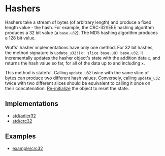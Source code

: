 # Hashers

Hashers take a stream of bytes (of arbitrary length) and produce a fixed length
value - the hash. For example, the CRC-32/IEEE hashing algorithm produces a 32
bit value (a `base.u32`). The MD5 hashing algorithm produces a 128 bit value.

Wuffs' hasher implementations have only one method. For 32 bit hashes, the
method signature is `update_u32!(x: slice base.u8) base.u32`. It incrementally
updates the hasher object's state with the addition data `x`, and returns the
hash value so far, for all of the data up to and including `x`.

This method is stateful. Calling `update_u32` twice with the same slice of
bytes can produce two different hash values. Conversely, calling `update_u32`
twice with two different slices should be equivalent to calling it once on
their concatenation. [Re-initialize](/doc/note/initialization.md) the object to
reset the state.


## Implementations

- [std/adler32](/std/adler32)
- [std/crc32](/std/crc32)


## Examples

- [example/crc32](/example/crc32)
